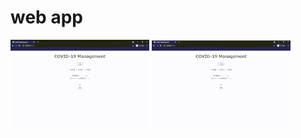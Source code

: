 # web app

![base](https://github.com/chiru1221/covid_webapp/blob/main/fig/base.gif?raw=true)
![ventil](https://github.com/chiru1221/covid_webapp/blob/main/fig/ventilation.gif?raw=true)
